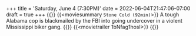 +++
title = 'Saturday, June 4 (7:30PM)'
date = 2022-06-04T21:47:06-07:00
draft = true
+++
{{<movie>}}
{{<moviesummary `Stone Cold (92min)`>}}
A tough Alabama cop is blackmailed by the FBI into going undercover in a violent Mississippi biker gang.
{{</moviesummary>}}
{{<movietrailer 1bNfag1hosI>}}
{{</movie>}}